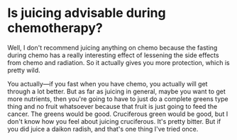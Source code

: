 # Is juicing advisable during chemotherapy?

Well, I don't recommend juicing anything on chemo because the fasting during chemo has a really interesting effect of lessening the side effects from chemo and radiation. So it actually gives you more protection, which is pretty wild.

You actually—if you fast when you have chemo, you actually will get through a lot better. But as far as juicing in general, maybe you want to get more nutrients, then you're going to have to just do a complete greens type thing and no fruit whatsoever because that fruit is just going to feed the cancer. The greens would be good. Cruciferous green would be good, but I don't know how you feel about juicing cruciferous. It's pretty bitter. But if you did juice a daikon radish, and that's one thing I've tried once.